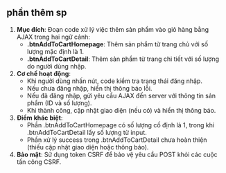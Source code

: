 
## phần thêm sp 

1. **Mục đích**: Đoạn code xử lý việc thêm sản phẩm vào giỏ hàng bằng AJAX trong hai ngữ cảnh:
    - **.btnAddToCartHomepage**: Thêm sản phẩm từ trang chủ với số lượng mặc định là 1.
    - **.btnAddToCartDetail**: Thêm sản phẩm từ trang chi tiết với số lượng do người dùng nhập.
2. **Cơ chế hoạt động**:
    - Khi người dùng nhấn nút, code kiểm tra trạng thái đăng nhập.
    - Nếu chưa đăng nhập, hiển thị thông báo lỗi.
    - Nếu đã đăng nhập, gửi yêu cầu AJAX đến server với thông tin sản phẩm (ID và số lượng).
    - Khi thành công, cập nhật giao diện (nếu có) và hiển thị thông báo.
3. **Điểm khác biệt**:
    - Phần .btnAddToCartHomepage có số lượng cố định là 1, trong khi .btnAddToCartDetail lấy số lượng từ input.
    - Phần xử lý success trong .btnAddToCartDetail chưa hoàn thiện (thiếu cập nhật giao diện hoặc thông báo).
4. **Bảo mật**: Sử dụng token CSRF để bảo vệ yêu cầu POST khỏi các cuộc tấn công CSRF.
 